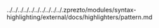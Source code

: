 ../../../../../../../../../../.zprezto/modules/syntax-highlighting/external/docs/highlighters/pattern.md